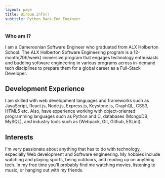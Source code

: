```yaml
---
layout: page
title: Biroue.info()
subtitle: Python Back-End Engineer 
---
```


### Who am I?

I am a Cameroonian Software Engineer who graduated from ALX Holberton School. The ALX Holberton Software Engineering program is a 12-month(70h/week) immersive program that engages technology enthusiasts and budding software engineering in various programs across in-demand tech disciplines to prepare them for a global career as a Full-Stack Developer.

## Development Experience

I am skilled with web development languages and frameworks such as JavaScript, React.js, Node.js, Express.js, Keystone.js, GraphQL, CSS3, HTML5 etc. Also, have experience working with object-oriented programming languages such as Python and C, databases (MongoDB, MySQL), and industry tools such as (Webpack, Git, Github, ESLint).

## Interests

I'm very passionate about anything that has to do with technology, especially Web development and Software engineering. My hobbies include watching and playing sports, being outdoors, and reading up on anything tech. In my free time you'll probably find me watching movies, listening to music, or hanging out with my friends.
